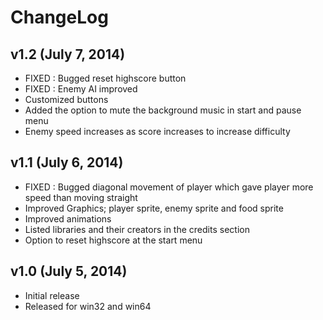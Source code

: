 ChangeLog
==========

v1.2 (July 7, 2014)
----
- FIXED : Bugged reset highscore button
- FIXED : Enemy AI improved
- Customized buttons
- Added the option to mute the background music in start and pause menu
- Enemy speed increases as score increases to increase difficulty

v1.1 (July 6, 2014)
----
- FIXED : Bugged diagonal movement of player which gave player more speed than moving straight
- Improved Graphics; player sprite, enemy sprite and food sprite
- Improved animations
- Listed libraries and their creators in the credits section
- Option to reset highscore at the start menu

v1.0 (July 5, 2014)
----
- Initial release
- Released for win32 and win64